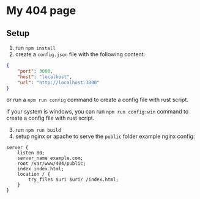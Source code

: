 # My 404 page

## Setup

1. run `npm install`
2. create a `config.json` file with the following content:

```json
{
    "port": 3000,
    "host": "localhost",
    "url": "http://localhost:3000"
}
```

or run a `npm run config` command to create a config file with rust script.

if your system is windows, you can run `npm run config:win` command to create a config file with rust script.

3. run `npm run build`
4. setup nginx or apache to serve the `public` folder
   example nginx config:

```nginx
server {
    listen 80;
    server_name example.com;
    root /var/www/404/public;
    index index.html;
    location / {
        try_files $uri $uri/ /index.html;
    }
}
```
